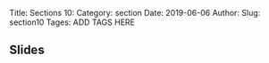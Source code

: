 Title: Sections 10:
Category: section
Date: 2019-06-06
Author: 
Slug: section10
Tages: ADD TAGS HERE


## Slides
<!-- - [PDF | Lecture 1: Description]({attach}presentation/Lecture1_Data.pdf) -->